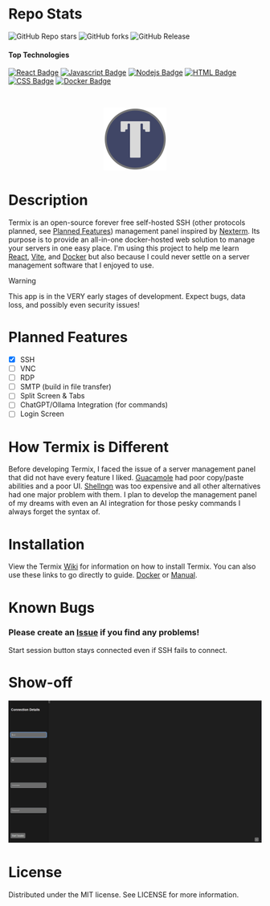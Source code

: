 # Repo Stats
![GitHub Repo stars](https://img.shields.io/github/stars/LukeGus/Termix?style=flat&label=Stars)
![GitHub forks](https://img.shields.io/github/forks/LukeGus/Termix?style=flat&label=Forks)
![GitHub Release](https://img.shields.io/github/v/release/LukeGus/Termix?style=flat&label=Release)
#### Top Technologies
[![React Badge](https://img.shields.io/badge/-React-61DBFB?style=flat-square&labelColor=black&logo=react&logoColor=61DBFB)](#)
[![Javascript Badge](https://img.shields.io/badge/-Javascript-F0DB4F?style=flat-square&labelColor=black&logo=javascript&logoColor=F0DB4F)](#)
[![Nodejs Badge](https://img.shields.io/badge/-Nodejs-3C873A?style=flat-square&labelColor=black&logo=node.js&logoColor=3C873A)](#)
[![HTML Badge](https://img.shields.io/badge/-HTML-E34F26?style=flat-square&labelColor=black&logo=html5&logoColor=E34F26)](#)
[![CSS Badge](https://img.shields.io/badge/-CSS-1572B6?style=flat-square&labelColor=black&logo=css3&logoColor=1572B6)](#)
[![Docker Badge](https://img.shields.io/badge/-Docker-2496ED?style=flat-square&labelColor=black&logo=docker&logoColor=2496ED)](#)

<br />
<p align="center">
  <a href="https://github.com/LukeGus/Termix">
    <img alt="Termimx Banner" src=./repo-images/TermixLogo.png style="width: 125px; height: auto;">  </a>
</p>

# Description
Termix is an open-source forever free self-hosted SSH (other protocols planned, see [Planned Features](#planned-features)) management panel inspired by [Nexterm](https://github.com/gnmyt/Nexterm). Its purpose is to provide an all-in-one docker-hosted web solution to manage your servers in one easy place. I'm using this project to help me learn [React](https://github.com/facebook/react), [Vite](https://github.com/vitejs/vite-plugin-react), and [Docker](https://www.docker.com) but also because I could never settle on a server management software that I enjoyed to use.

> [!WARNING]  
> This app is in the VERY early stages of development. Expect bugs, data loss, and possibly even security issues!

# Planned Features
- [x] SSH
- [ ] VNC
- [ ] RDP
- [ ] SMTP (build in file transfer)
- [ ] Split Screen & Tabs
- [ ] ChatGPT/Ollama Integration (for commands)
- [ ] Login Screen

# How Termix is Different
Before developing Termix, I faced the issue of a server management panel that did not have every feature I liked. [Guacamole](https://guacamole.apache.org/) had poor copy/paste abilities and a poor UI. [Shellngn](https://shellngn.com/) was too expensive and all other alternatives had one major problem with them. I plan to develop the management panel of my dreams with even an AI integration for those pesky commands I always forget the syntax of.

# Installation
View the Termix [Wiki](https://github.com/LukeGus/Termix/wiki) for information on how to install Termix. You can also use these links to go directly to guide. [Docker](https://github.com/LukeGus/Termix/wiki/Docker) or [Manual](https://github.com/LukeGus/Termix/wiki/Manual).

# Known Bugs
### Please create an [Issue](https://github.com/LukeGus/Termix/issues) if you find any problems!
Start session button stays connected even if SSH fails to connect.

# Show-off

![Demo Image](repo-images/DemoImage1.png)

# License
Distributed under the MIT license. See LICENSE for more information.
